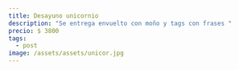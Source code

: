 ```yaml
---
title: Desayuno unicornio
description: "Se entrega envuelto con moño y tags con frases "
precio: $ 3800
tags:
  - post
image: /assets/assets/unicor.jpg
---
```

